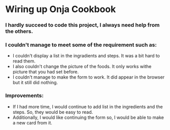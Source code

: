 # Wiring up Onja Cookbook

### I hardly succeed to code this project, I always need help from the others.  

### I couldn't manage to meet some of the requirement such as: 
- I couldn't display a list in the ingradients and steps. It was a bit hard to read them.
- I also couldn't change the picture of the foods. It only works withe picture that you had set before.
- I couldn't manage to make the form to work. It did appear in the browser but it still did nothing.

### Improvements:
- If I had more time, I would continue to add list in the ingredients and the steps. So, they would be easy to read.
- Additionally, I would like continuing the form so, I would be able to make a new card from it. 
